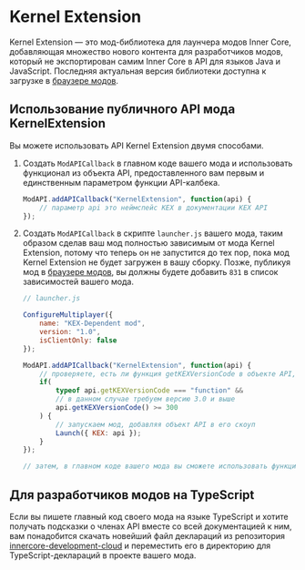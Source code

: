 # Kernel Extension

Kernel Extension — это мод-библиотека для лаунчера модов Inner Core, добавляющая множество нового контента для разработчиков модов, который не экспортирован самим Inner Core в API для языков Java и JavaScript. Последняя актуальная версия библиотеки доступна к загрузке в [браузере модов](https://icmods.mineprogramming.org/mod?id=831).

## Использование публичного API мода KernelExtension

Вы можете использовать API Kernel Extension двумя способами.

1. Создать `ModAPICallback` в главном коде вашего мода и использовать функционал из объекта API, предоставленного вам первым и единственным параметром функции API-калбека.

    ```js
    ModAPI.addAPICallback("KernelExtension", function(api) {
        // параметр api это неймспейс KEX в документации KEX API
    });
    ```

2. Создать `ModAPICallback` в скрипте `launcher.js` вашего мода, таким образом сделав ваш мод полностью зависимым от мода Kernel Extension, потому что теперь он не запустится до тех пор, пока мод Kernel Extension не будет загружен в вашу сборку. Позже, публикуя мод в [браузере модов](https://icmods.mineprogramming.org), вы должны будете добавить `831` в список зависимостей вашего мода.

    ```js
    // launcher.js

    ConfigureMultiplayer({
        name: "KEX-Dependent mod",
        version: "1.0",
        isClientOnly: false
    });

    ModAPI.addAPICallback("KernelExtension", function(api) {
        // проверяете, есть ли функция getKEXVersionCode в объекте API, далее вызываете её и проверяете, подходит ли версия загруженного в сборку Kernel Extension для вашего мода
        if(
            typeof api.getKEXVersionCode === "function" &&
            // в данном случае требуем версию 3.0 и выше
            api.getKEXVersionCode() >= 300
        ) {
            // запускаем мод, добавляя объект API в его скоуп
            Launch({ KEX: api });
        }
    });

    // затем, в главном коде вашего мода вы сможете использовать функционал API Kernel Extension используя переменную KEX (так же само, как в документации, поэтому этот способ очень удобен для разработчиков на TypeScript, использующих декларации KEX API)
    ```

## Для разработчиков модов на TypeScript

Если вы пишете главный код своего мода на языке TypeScript и хотите получать подсказки о членах API вместе со всей документацией к ним, вам понадобится скачать новейший файл деклараций из репозитория [innercore-development-cloud](https://github.com/DMHYT/innercore-development-cloud/tree/kex-declarations/) и переместить его в директорию для TypeScript-деклараций в проекте вашего мода.
